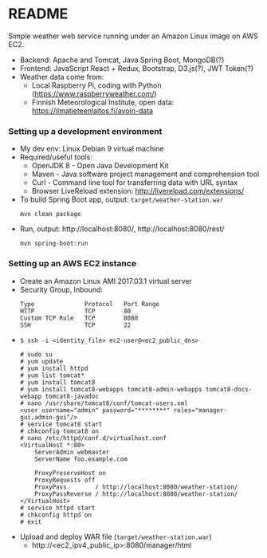 # README #

Simple weather web service running under an Amazon Linux image on AWS EC2.
* Backend: Apache and Tomcat, Java Spring Boot, MongoDB(?)
* Frontend: JavaScript React + Redux, Bootstrap, D3.js(?), JWT Token(?)
* Weather data come from:
  * Local Raspberry Pi, coding with Python (https://www.raspberryweather.com/)
  * Finnish Meteorological Institute, open data: https://ilmatieteenlaitos.fi/avoin-data

### Setting up a development environment ###
* My dev env: Linux Debian 9 virtual machine
* Required/useful tools:
  * OpenJDK 8 - Open Java Development Kit
  * Maven - Java software project management and comprehension tool
  * Curl - Command line tool for transferring data with URL syntax
  * Browser LiveReload extension: http://livereload.com/extensions/
* To build Spring Boot app, output: `target/weather-station.war`
  ```
  mvn clean package
  ```
* Run, output: http://localhost:8080/, http://localhost:8080/rest/
  ```
  mvn spring-boot:run
  ```

### Setting up an AWS EC2 instance ###
* Create an Amazon Linux AMI 2017.03.1 virtual server
* Security Group, Inbound:
  ```
  Type              Protocol   Port Range
  HTTP              TCP        80
  Custom TCP Rule   TCP        8080
  SSH               TCP        22
  ```
* `$ ssh -i <identity_file> ec2-user@<ec2_public_dns>`
  ```
  # sudo su
  # yum update
  # yum install httpd
  # yum list tomcat*
  # yum install tomcat8
  # yum install tomcat8-webapps tomcat8-admin-webapps tomcat8-docs-webapp tomcat8-javadoc
  # nano /usr/share/tomcat8/conf/tomcat-users.xml
  <user username="admin" password="********" roles="manager-gui,admin-gui"/>
  # service tomcat8 start
  # chkconfig tomcat8 on
  # nano /etc/httpd/conf.d/virtualhost.conf
  <VirtualHost *:80>
      ServerAdmin webmaster
      ServerName foo.example.com

      ProxyPreserveHost on
      ProxyRequests off
      ProxyPass        / http://localhost:8080/weather-station/
      ProxyPassReverse / http://localhost:8080/weather-station/
  </VirtualHost>
  # service httpd start
  # chkconfig httpd on
  # exit
  ```
* Upload and deploy WAR file (`target/weather-station.war`)
  * http://<ec2_ipv4_public_ip>:8080/manager/html
